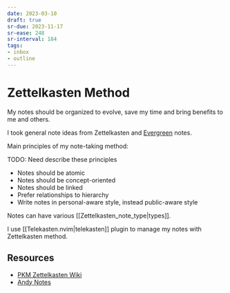 ```yaml
---
date: 2023-03-10
draft: true
sr-due: 2023-11-17
sr-ease: 248
sr-interval: 184
tags:
- inbox
- outline
---
```


# Zettelkasten Method

My notes should be organized to evolve, save my time and bring benefits to me
and others.

I took general note ideas from Zettelkasten and
[Evergreen](https://notes.andymatuschak.org/About_these_notes) notes.

Main principles of my note-taking method:

TODO: Need describe these principles

- Notes should be atomic
- Notes should be concept-oriented
- Notes should be linked
- Prefer relationships to hierarchy
- Write notes in personal-aware style, instead public-aware style

Notes can have various [[Zettelkasten_note_type|types]].

I use [[Telekasten.nvim|telekasten]] plugin to manage my notes with Zettelkasten method.

## Resources

- [PKM Zettelkasten Wiki](https://zk.zettel.page/)
- [Andy Notes](https://notes.andymatuschak.org/About_these_notes)